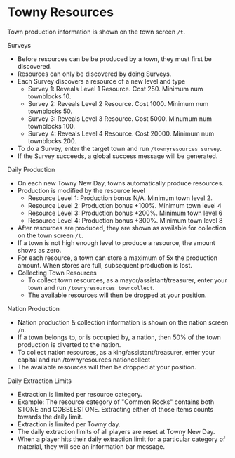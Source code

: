 # Towny Resources

Town production information is shown on the town screen `/t`.

Surveys
  - Before resources can be be produced by a town, they must first be discovered.
  - Resources can only be discovered by doing Surveys.
  - Each Survey discovers a resource of a new level and type
    - Survey 1: Reveals Level 1 Resource. Cost 250. Minimum num townblocks 10.
    - Survey 2: Reveals Level 2 Resource. Cost 1000. Minimum num townblocks 50.
    - Survey 3: Reveals Level 3 Resource. Cost 5000. Minumum num townblocks 100.
    - Survey 4: Reveals Level 4 Resource. Cost 20000. Minimum num townblocks 200.
  - To do a Survey, enter the target town and run `/townyresources survey`.
  - If the Survey succeeds, a global success message will be generated.

Daily Production
  - On each new Towny New Day, towns automatically produce resources.
  - Production is modified by the resource level
    - Resource Level 1: Production bonus N/A. Minimum town level 2.
    - Resource Level 2: Production bonus +100%. Minimum town level 4
    - Resource Level 3: Production bonus +200%. Minimum town level 6
    - Resource Level 4: Production bonus +300%. Minimum town level 8
  - After resources are produced, they are shown as available for collection on the town screen `/t`.
  - If a town is not high enough level to produce a resource, the amount shows as zero.
  - For each resource, a town can store a maximum of 5x the production amount. When stores are full, subsequent production is lost.
  - Collecting Town Resources
    - To collect town resources, as a mayor/assistant/treasurer, enter your town and run `/townyresources towncollect`.
    - The available resources will then be dropped at your position.

Nation Production
  - Nation production & collection information is shown on the nation screen `/n`.
  - If a town belongs to, or is occupied by, a nation, then 50% of the town production is diverted to the nation.
  - To collect nation resources, as a king/assistant/treasurer, enter your capital and run /townyresources nationcollect
  - The available resources will then be dropped at your position.

Daily Extraction Limits
  - Extraction is limited per resource category.
  - Example: The resource category of "Common Rocks" contains both STONE and COBBLESTONE. Extracting either of those items counts towards the daily limit.
  - Extraction is limited per Towny day.
  - The daily extraction limits of all players are reset at Towny New Day.
  - When a player hits their daily extraction limit for a particular category of material, they will see an information bar message.